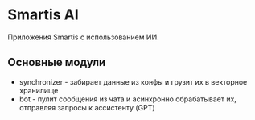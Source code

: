 # Smartis AI

Приложения Smartis с использованием ИИ.

## Основные модули
- synchronizer - забирает данные из конфы и грузит их в векторное хранилище
- bot - пулит сообщения из чата и асинхронно обрабатывает их, отправляя запросы к ассистенту (GPT)
